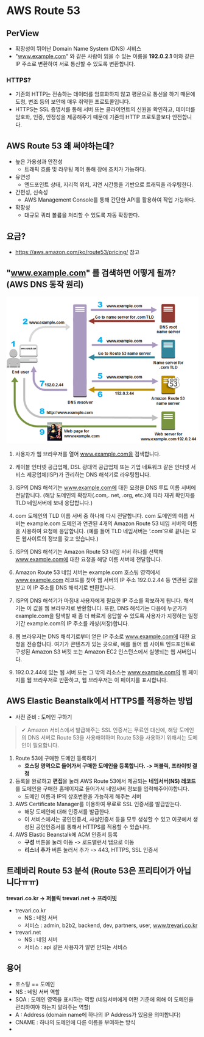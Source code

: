 # AWS Route 53

## PerView
- 확장성이 뛰어난 Domain Name System (DNS) 서비스
- "www.example.com" 와 같은 사람이 읽을 수 있는 이름을 **192.0.2.1** 이와 같은 IP 주소로 변환하여 서로 통신할 수 있도록 변환합니다.

### HTTPS?
- 기존의 HTTP는 전송하는 데이터를 암호화하지 않고 평문으로 통신을 하기 때문에 도청, 변조 등의 보안에 매우 취약한 프로토콜입니다.
- HTTPS는 SSL 증명서를 통해 서버 또는 클라이언트의 신원을 확인하고, 데이터를 암호화, 인증, 안정성을 제공해주기 때문에 기존의 HTTP 프로토콜보다 안전합니다.

## AWS Route 53 왜 써야하는데?
- 높은 가용성과 안전성
  - 트래픽 흐름 및 라우팅 제어 통해 장애 조치가 가능하다.
- 유연성
  - 엔드포인트 상태, 지리적 위치, 지연 시간등을 기반으로 트래픽을 라우팅한다.
- 간편성, 신속성
  - AWS Management Console를 통해 간단한 API를 활용하여 작업 가능하다.
- 확장성
  - 대규모 쿼리 볼륨을 처리할 수 있도록 자동 확장한다.


## 요금?
- https://aws.amazon.com/ko/route53/pricing/ 참고

## "www.example.com" 를 검색하면 어떻게 될까? (AWS DNS 동작 원리)
<img src="./route53.png">

1. 사용자가 웹 브라우저를 열어 www.example.com을 검색합니다.

2. 케이블 인터넷 공급업체, DSL 광대역 공급업체 또는 기업 네트워크 같은 인터넷 서비스 제공업체(ISP)가 관리하는 DNS 해석기로 라우팅됩니다.

3. ISP의 DNS 해석기는 www.example.com에 대한 요청을 DNS 루트 이름 서버에 전달합니다. (해당 도메인의 확장자(.com,. net, .org, etc.)에 따라 재귀 확인자를 TLD 네임서버에 보내 응답합니다.)

4. com 도메인의 TLD 이름 서버 중 하나에 다시 전달합니다. com 도메인의 이름 서버는 example.com 도메인과 연관된 4개의 Amazon Route 53 네임 서버의 이름을 사용하여 요청에 응답합니다. (예를 들어 TLD 네임서버는 ‘.com’으로 끝나는 모든 웹사이트의 정보를 갖고 있습니다.)

5. ISP의 DNS 해석기는 Amazon Route 53 네임 서버 하나를 선택해 www.example.com에 대한 요청을 해당 이름 서버에 전달합니다.

6. Amazon Route 53 네임 서버는 example.com 호스팅 영역에서 www.example.com 레코드를 찾아 웹 서버의 IP 주소 192.0.2.44 등 연관된 값을 받고 이 IP 주소를 DNS 해석기로 반환합니다.

7. ISP의 DNS 해석기가 마침내 사용자에게 필요한 IP 주소를 확보하게 됩니다. 해석기는 이 값을 웹 브라우저로 반환합니다. 또한, DNS 해석기는 다음에 누군가가 example.com을 탐색할 때 좀 더 빠르게 응답할 수 있도록 사용자가 지정하는 일정 기간 example.com의 IP 주소를 캐싱(저장)합니다.

8. 웹 브라우저는 DNS 해석기로부터 얻은 IP 주소로 www.example.com에 대한 요청을 전송합니다. 여기가 콘텐츠가 있는 곳으로, 예를 들어 웹 사이트 엔드포인트로 구성된 Amazon S3 버킷 또는 Amazon EC2 인스턴스에서 실행되는 웹 서버입니다.

9. 192.0.2.44에 있는 웹 서버 또는 그 밖의 리소스는 www.example.com의 웹 페이지를 웹 브라우저로 반환하고, 웹 브라우저는 이 페이지를 표시합니다.

## AWS Elastic Beanstalk에서 HTTPS를 적용하는 방법
- 사전 준비 : 도메인 구하기
> ✔ Amazon 서비스에서 발급해주는 SSL 인증서는 무료인 대신에, 해당 도메인의 DNS 서버로 Route 53을 사용해야하며 Route 53을 사용하기 위해서는 도메인이 필요합니다.
1. Route 53에 구매한 도메인 등록하기
   - **호스팅 영역으로 들어가서 구매한 도메인을 등록합니다. -> 퍼블릭, 프라이빗 결정**
2. 등록을 완료하고 **편집**을 눌러 AWS Route 53에서 제공되는 **네임서버(NS) 레코드**를 도메인을 구매한 홈페이지로 들어가서 네임서버 정보를 입력해주어야합니다.
   - 도메인 이름과 IP의 상호변환을 가능하게 해주는 서버
3. AWS Certificate Manager를 이용하여 무료로 SSL 인증서를 발급받는다.
   - 해당 도메인에 대해 인증서를 발급한다.
   - 이 서비스에서는 공인인증서, 사설인증서 등을 모두 생성할 수 있고 이곳에서 생성된 공인인증서를 통해서 HTTPS를 적용할 수 있습니다.
4. AWS Elastic Beanstalk에 ACM 인증서 등록
    - **구성** 버튼을 눌러 이동 -> 로드밸런서 탭으로 이동
    - **리스너 추가** 버튼 눌러서 추가 -> 443, HTTPS, SSL 인증서
## 트레바리 Route 53 분석 (Route 53은 프리티어가 아닙니다ㅠㅠ)
**trevari.co.kr -> 퍼블릭**
**trevari.net -> 프라이빗**

- trevari.co.kr
  - NS : 네임 서버
  - 서비스 : admin, b2b2, backend, dev, partners, user, www.trevari.co.kr
- trevari.net
  - NS : 네임 서버
  - 서비스 : api 같은 사용자가 알면 안되는 서비스


## 용어
  - 호스팅 == 도메인
  - NS : 네임 서버 역할 
  - SOA : 도메인 영역을 표시하는 역할 (네임서버에게 어떤 기준에 의해 이 도메인을 관리하여야 하는지 알려주는 역할)
  - A : Address (domain name에 하나의 IP Address가 있음을 의미합니다)
  - CNAME : 하나의 도메인에 다른 이름을 부여하는 방식
  - 